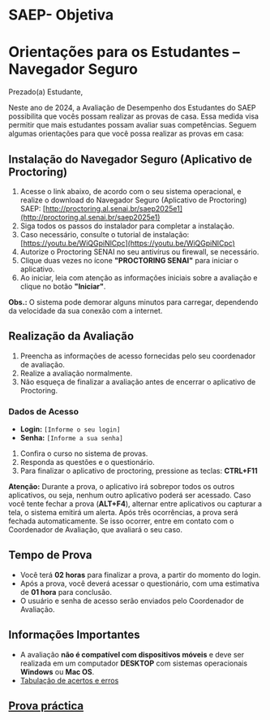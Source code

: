 # SAEP- Objetiva
# Orientações para os Estudantes – Navegador Seguro

Prezado(a) Estudante,

Neste ano de 2024, a Avaliação de Desempenho dos Estudantes do SAEP possibilita que vocês possam realizar as provas de casa. Essa medida visa permitir que mais estudantes possam avaliar suas competências. Seguem algumas orientações para que você possa realizar as provas em casa:

## Instalação do Navegador Seguro (Aplicativo de Proctoring)

1. Acesse o link abaixo, de acordo com o seu sistema operacional, e realize o download do Navegador Seguro (Aplicativo de Proctoring) SAEP: [http://proctoring.al.senai.br/saep2025e1](http://proctoring.al.senai.br/saep2025e1)
2. Siga todos os passos do instalador para completar a instalação.
3. Caso necessário, consulte o tutorial de instalação: [https://youtu.be/WiQGpiNlCpc](https://youtu.be/WiQGpiNlCpc)
4. Autorize o Proctoring SENAI no seu antivírus ou firewall, se necessário.
5. Clique duas vezes no ícone **"PROCTORING SENAI"** para iniciar o aplicativo.
6. Ao iniciar, leia com atenção as informações iniciais sobre a avaliação e clique no botão **"Iniciar"**.

**Obs.:** O sistema pode demorar alguns minutos para carregar, dependendo da velocidade da sua conexão com a internet.

## Realização da Avaliação

1. Preencha as informações de acesso fornecidas pelo seu coordenador de avaliação.
2. Realize a avaliação normalmente.
3. Não esqueça de finalizar a avaliação antes de encerrar o aplicativo de Proctoring.

### Dados de Acesso

- **Login:** `[Informe o seu login]`
- **Senha:** `[Informe a sua senha]`

1. Confira o curso no sistema de provas.
2. Responda as questões e o questionário.
3. Para finalizar o aplicativo de proctoring, pressione as teclas: **CTRL+F11**

**Atenção:** Durante a prova, o aplicativo irá sobrepor todos os outros aplicativos, ou seja, nenhum outro aplicativo poderá ser acessado. Caso você tente fechar a prova (**ALT+F4**), alternar entre aplicativos ou capturar a tela, o sistema emitirá um alerta. Após três ocorrências, a prova será fechada automaticamente. Se isso ocorrer, entre em contato com o Coordenador de Avaliação, que avaliará o seu caso.

## Tempo de Prova

- Você terá **02 horas** para finalizar a prova, a partir do momento do login.
- Após a prova, você deverá acessar o questionário, com uma estimativa de **01 hora** para conclusão.
- O usuário e senha de acesso serão enviados pelo Coordenador de Avaliação.

## Informações Importantes

- A avaliação **não é compatível com dispositivos móveis** e deve ser realizada em um computador **DESKTOP** com sistemas operacionais **Windows** ou **Mac OS**.
- [Tabulação de acertos e erros](./tabulacao-acertos-erros.xlsx)

## [Prova práctica](./pratica/README.md)